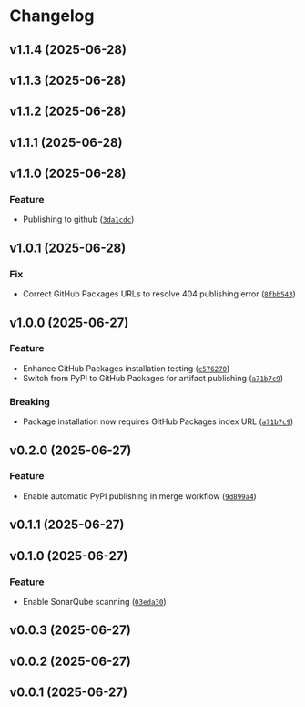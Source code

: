 # Changelog

<!--next-version-placeholder-->

## v1.1.4 (2025-06-28)



## v1.1.3 (2025-06-28)



## v1.1.2 (2025-06-28)



## v1.1.1 (2025-06-28)



## v1.1.0 (2025-06-28)

### Feature

* Publishing to github ([`3da1cdc`](https://github.com/tzoght/stackpy/commit/3da1cdc8dcd821b9c98eee4380a3f9631b6e0c0b))

## v1.0.1 (2025-06-28)

### Fix

* Correct GitHub Packages URLs to resolve 404 publishing error ([`8fbb543`](https://github.com/tzoght/stackpy/commit/8fbb543ba187c63756304c4780b8b0f84efa38d7))

## v1.0.0 (2025-06-27)

### Feature

* Enhance GitHub Packages installation testing ([`c576270`](https://github.com/tzoght/stackpy/commit/c576270963a1be42b727aa04eabd892c8cac9116))
* Switch from PyPI to GitHub Packages for artifact publishing ([`a71b7c9`](https://github.com/tzoght/stackpy/commit/a71b7c915f2a59b2a0b4650f7973be4760867d88))

### Breaking

* Package installation now requires GitHub Packages index URL ([`a71b7c9`](https://github.com/tzoght/stackpy/commit/a71b7c915f2a59b2a0b4650f7973be4760867d88))

## v0.2.0 (2025-06-27)

### Feature

* Enable automatic PyPI publishing in merge workflow ([`9d899a4`](https://github.com/tzoght/stackpy/commit/9d899a4f13190d0b3cca16cccb00686a21a8407a))

## v0.1.1 (2025-06-27)



## v0.1.0 (2025-06-27)

### Feature

* Enable SonarQube scanning ([`03eda30`](https://github.com/tzoght/stackpy/commit/03eda3016390065609320f663592d71b90afb795))

## v0.0.3 (2025-06-27)



## v0.0.2 (2025-06-27)



## v0.0.1 (2025-06-27)


